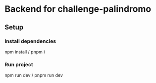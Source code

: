 # Backend for challenge-palindromo

## Setup

### Install dependencies 

   npm install / pnpm i

### Run project

   npm run dev / pnpm run dev
